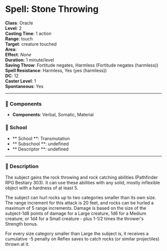 
# Spell: Stone Throwing
**Class**: Oracle  
**Level**: 2  
**Casting Time**: 1 action  
**Range**: touch  
**Target**: creature touched  
**Area**:   
**Effect**: _None_  
**Duration**: 1 minute/level  
**Saving Throw**: Fortitude negates, Harmless (Fortitude negates (harmless))  
**Spell Resistance**: Harmless, Yes (yes (harmless))  
**DC**: 12  
**Caster Level**: 1  
**Spontaneous**: Yes

---

### 🔮 Components
- **Components**: Verbal, Somatic, Material

### 🏫 School
- ** School **: Transmutation
- ** Subschool **: undefined
- ** Descriptor **: undefined
---

### 📜 Description
The subject gains the rock throwing and rock catching abilities (Pathfinder RPG Bestiary 303). It can use these abilities with any solid, mostly inflexible object with a hardness of at least 5.

The subject can hurl rocks up to two categories smaller than its own size. The range increment for this attack is 20 feet, and rocks can be hurled a maximum of 5 range increments. Damage is based on the size of the subject-1d8 points of damage for a Large creature, 1d6 for a Medium creature, or 1d4 for a Small creature - plus 1-1/2 times the thrower's Strength bonus.

For every size category smaller than Large the subject is, it receives a cumulative -5 penalty on Reflex saves to catch rocks (or similar projectiles) thrown at it.
